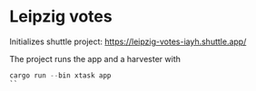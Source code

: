 # Leipzig votes

Initializes shuttle project: https://leipzig-votes-iayh.shuttle.app/

The project runs the app and a harvester with

```rust
cargo run --bin xtask app
``

